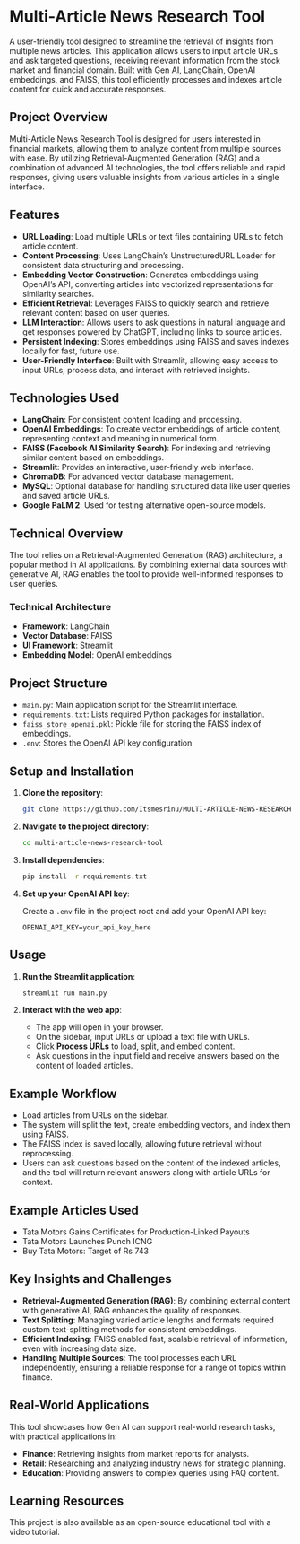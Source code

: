 
# Multi-Article News Research Tool

A user-friendly tool designed to streamline the retrieval of insights from multiple news articles. This application allows users to input article URLs and ask targeted questions, receiving relevant information from the stock market and financial domain. Built with Gen AI, LangChain, OpenAI embeddings, and FAISS, this tool efficiently processes and indexes article content for quick and accurate responses.

## Project Overview

Multi-Article News Research Tool is designed for users interested in financial markets, allowing them to analyze content from multiple sources with ease. By utilizing Retrieval-Augmented Generation (RAG) and a combination of advanced AI technologies, the tool offers reliable and rapid responses, giving users valuable insights from various articles in a single interface.

## Features

- **URL Loading**: Load multiple URLs or text files containing URLs to fetch article content.
- **Content Processing**: Uses LangChain’s UnstructuredURL Loader for consistent data structuring and processing.
- **Embedding Vector Construction**: Generates embeddings using OpenAI’s API, converting articles into vectorized representations for similarity searches.
- **Efficient Retrieval**: Leverages FAISS to quickly search and retrieve relevant content based on user queries.
- **LLM Interaction**: Allows users to ask questions in natural language and get responses powered by ChatGPT, including links to source articles.
- **Persistent Indexing**: Stores embeddings using FAISS and saves indexes locally for fast, future use.
- **User-Friendly Interface**: Built with Streamlit, allowing easy access to input URLs, process data, and interact with retrieved insights.

## Technologies Used

- **LangChain**: For consistent content loading and processing.
- **OpenAI Embeddings**: To create vector embeddings of article content, representing context and meaning in numerical form.
- **FAISS (Facebook AI Similarity Search)**: For indexing and retrieving similar content based on embeddings.
- **Streamlit**: Provides an interactive, user-friendly web interface.
- **ChromaDB**: For advanced vector database management.
- **MySQL**: Optional database for handling structured data like user queries and saved article URLs.
- **Google PaLM 2**: Used for testing alternative open-source models.

## Technical Overview

The tool relies on a Retrieval-Augmented Generation (RAG) architecture, a popular method in AI applications. By combining external data sources with generative AI, RAG enables the tool to provide well-informed responses to user queries.

### Technical Architecture

- **Framework**: LangChain
- **Vector Database**: FAISS
- **UI Framework**: Streamlit
- **Embedding Model**: OpenAI embeddings

## Project Structure

- `main.py`: Main application script for the Streamlit interface.
- `requirements.txt`: Lists required Python packages for installation.
- `faiss_store_openai.pkl`: Pickle file for storing the FAISS index of embeddings.
- `.env`: Stores the OpenAI API key configuration.

## Setup and Installation

1. **Clone the repository**:

    ```bash
    git clone https://github.com/Itsmesrinu/MULTI-ARTICLE-NEWS-RESEARCH-TOOL.git
    ```

2. **Navigate to the project directory**:

    ```bash
    cd multi-article-news-research-tool
    ```

3. **Install dependencies**:

    ```bash
    pip install -r requirements.txt
    ```

4. **Set up your OpenAI API key**:

    Create a `.env` file in the project root and add your OpenAI API key:

    ```plaintext
    OPENAI_API_KEY=your_api_key_here
    ```

## Usage

1. **Run the Streamlit application**:

    ```bash
    streamlit run main.py
    ```

2. **Interact with the web app**:
   - The app will open in your browser.
   - On the sidebar, input URLs or upload a text file with URLs.
   - Click **Process URLs** to load, split, and embed content.
   - Ask questions in the input field and receive answers based on the content of loaded articles.

## Example Workflow

- Load articles from URLs on the sidebar.
- The system will split the text, create embedding vectors, and index them using FAISS.
- The FAISS index is saved locally, allowing future retrieval without reprocessing.
- Users can ask questions based on the content of the indexed articles, and the tool will return relevant answers along with article URLs for context.

## Example Articles Used

- Tata Motors Gains Certificates for Production-Linked Payouts
- Tata Motors Launches Punch ICNG
- Buy Tata Motors: Target of Rs 743

## Key Insights and Challenges

- **Retrieval-Augmented Generation (RAG)**: By combining external content with generative AI, RAG enhances the quality of responses.
- **Text Splitting**: Managing varied article lengths and formats required custom text-splitting methods for consistent embeddings.
- **Efficient Indexing**: FAISS enabled fast, scalable retrieval of information, even with increasing data size.
- **Handling Multiple Sources**: The tool processes each URL independently, ensuring a reliable response for a range of topics within finance.

## Real-World Applications

This tool showcases how Gen AI can support real-world research tasks, with practical applications in:

- **Finance**: Retrieving insights from market reports for analysts.
- **Retail**: Researching and analyzing industry news for strategic planning.
- **Education**: Providing answers to complex queries using FAQ content.

## Learning Resources

This project is also available as an open-source educational tool with a video tutorial.
